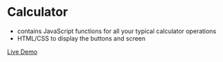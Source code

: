 # Calculator
- contains JavaScript functions for all your typical calculator operations
- HTML/CSS to display the buttons and screen

[Live Demo](https://htmlpreview.github.io/?https://github.com/SamuelR2129/Calculator/blob/main/calculator-index.html)
